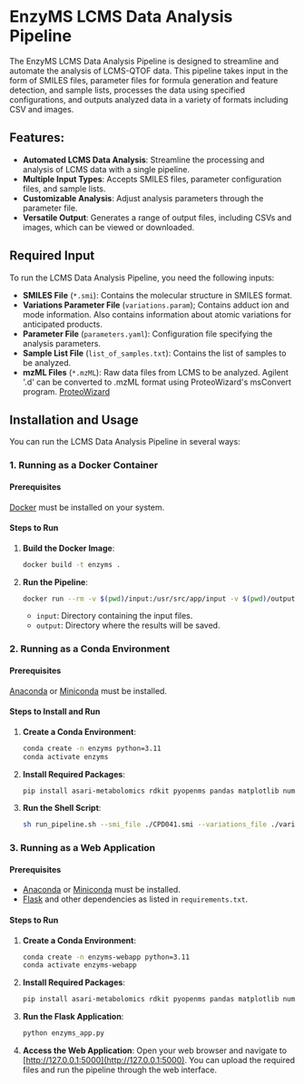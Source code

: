 # EnzyMS LCMS Data Analysis Pipeline

The EnzyMS LCMS Data Analysis Pipeline is designed to streamline and automate the analysis of LCMS-QTOF data. This pipeline takes input in the form of SMILES files, parameter files for formula generation and feature detection, and sample lists, processes the data using specified configurations, and outputs analyzed data in a variety of formats including CSV and images.

## Features:

- **Automated LCMS Data Analysis**: Streamline the processing and analysis of LCMS data with a single pipeline.
- **Multiple Input Types**: Accepts SMILES files, parameter configuration files, and sample lists.
- **Customizable Analysis**: Adjust analysis parameters through the parameter file.
- **Versatile Output**: Generates a range of output files, including CSVs and images, which can be viewed or downloaded.

## Required Input

To run the LCMS Data Analysis Pipeline, you need the following inputs:

- **SMILES File** (`*.smi`): Contains the molecular structure in SMILES format.
- **Variations Parameter File** (`variations.param`); Contains adduct ion and mode information. Also contains information about atomic variations for anticipated products.  
- **Parameter File** (`parameters.yaml`): Configuration file specifying the analysis parameters.
- **Sample List File** (`list_of_samples.txt`): Contains the list of samples to be analyzed.
- **mzML Files** (`*.mzML`): Raw data files from LCMS to be analyzed. Agilent '.d' can be converted to .mzML format using ProteoWizard's msConvert program. [ProteoWizard](https://proteowizard.sourceforge.io/download.html)

## Installation and Usage

You can run the LCMS Data Analysis Pipeline in several ways:

### 1. Running as a Docker Container

#### Prerequisites
[Docker](https://docs.docker.com/get-docker/) must be installed on your system.

#### Steps to Run
1. **Build the Docker Image**:
    ```bash
    docker build -t enzyms .
    ```
2. **Run the Pipeline**:
    ```bash
    docker run --rm -v $(pwd)/input:/usr/src/app/input -v $(pwd)/output:/usr/src/app/output enzyms --smi_file /usr/src/app/input/CPD041.smi --variations_file ./variations.param --params_file /usr/src/app/input/parameters.yaml --samples_file /usr/src/app/input/list_of_samples.txt --mzml_dir /usr/src/app/input/mzML-files
    ```
    - `input`: Directory containing the input files.
    - `output`: Directory where the results will be saved.

### 2. Running as a Conda Environment

#### Prerequisites
[Anaconda](https://docs.anaconda.com/anaconda/install/) or [Miniconda](https://docs.conda.io/en/latest/miniconda.html) must be installed.

#### Steps to Install and Run
1. **Create a Conda Environment**:
    ```bash
    conda create -n enzyms python=3.11
    conda activate enzyms
    ```
2. **Install Required Packages**:
    ```bash
    pip install asari-metabolomics rdkit pyopenms pandas matplotlib numpy==1.24.4
    ```
3. **Run the Shell Script**:
    ```bash
    sh run_pipeline.sh --smi_file ./CPD041.smi --variations_file ./variations.param --params_file ./parameters.yaml --samples_file ./list_of_samples.txt --mzml_dir ./mzML-files
    ```

### 3. Running as a Web Application

#### Prerequisites
- [Anaconda](https://docs.anaconda.com/anaconda/install/) or [Miniconda](https://docs.conda.io/en/latest/miniconda.html) must be installed.
- [Flask](https://flask.palletsprojects.com/) and other dependencies as listed in `requirements.txt`.

#### Steps to Run
1. **Create a Conda Environment**:
    ```bash
    conda create -n enzyms-webapp python=3.11
    conda activate enzyms-webapp
    ```
2. **Install Required Packages**:
    ```bash
    pip install asari-metabolomics rdkit pyopenms pandas matplotlib numpy==1.24.4
    ```
3. **Run the Flask Application**:
    ```bash
    python enzyms_app.py
    ```
4. **Access the Web Application**:
    Open your web browser and navigate to [http://127.0.0.1:5000](http://127.0.0.1:5000). You can upload the required files and run the pipeline through the web interface.

